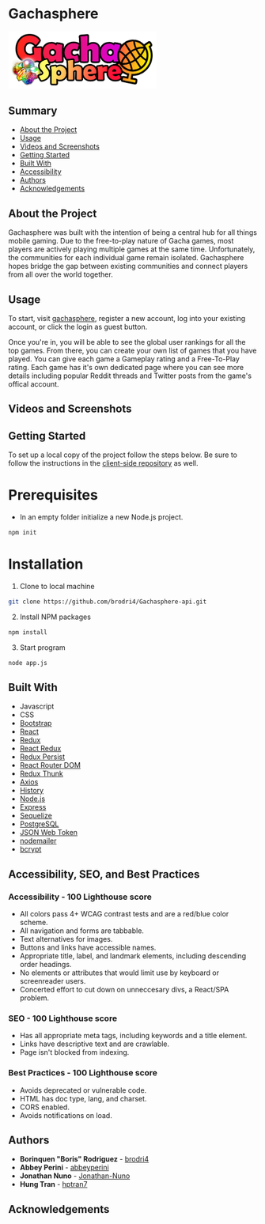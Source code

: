 <h1> Gachasphere </h1>

<img src="./images/GachasphereRed.png" width="300" alt="Gachasphere logo"/>

<h2>Summary </h2>

- [About the Project](#about-the-project)
- [Usage](#usage)
- [Videos and Screenshots](#videos-and-screenshots)
- [Getting Started](#getting-started)
- [Built With](#built-with)
- [Accessibility](#accessibility)
- [Authors](#authors)
- [Acknowledgements](#acknowledgements)

## About the Project
Gachasphere was built with the intention of being a central hub for all things mobile gaming. Due to the free-to-play nature of Gacha games, most players are actively playing multiple games at the same time. Unfortunately, the communities for each individual game remain isolated. Gachasphere hopes bridge the gap between existing communities and connect players from all over the world together.

## Usage
To start, visit [gachasphere](http://gachasphere.surge.sh), register a new account, log into your existing account, or click the login as guest button. 

Once you're in, you will be able to see the global user rankings for all the top games. From there, you can create your own list of games that you have played. You can give each game a Gameplay rating and a Free-To-Play rating. Each game has it's own dedicated page where you can see more details including popular Reddit threads and Twitter posts from the game's offical account.

## Videos and Screenshots

## Getting Started

To set up a local copy of the project follow the steps below. Be sure to follow the instructions in the [client-side repository](https://github.com/brodri4/Gachasphere-client) as well.

# Prerequisites

* In an empty folder initialize a new Node.js project.
```sh
npm init
```

# Installation

1. Clone to local machine
```sh
git clone https://github.com/brodri4/Gachasphere-api.git
```
2. Install NPM packages
```sh
npm install 
```
3. Start program
```sh
node app.js
```

## Built With

- Javascript
- CSS
- [Bootstrap](https://getbootstrap.com/)
- [React](https://reactjs.org/)
- [Redux](https://redux.js.org/)
- [React Redux](https://react-redux.js.org/)
- [Redux Persist](https://github.com/rt2zz/redux-persist)
- [React Router DOM](https://reactrouter.com/web/guides/quick-start)
- [Redux Thunk](https://github.com/reduxjs/redux-thunk)
- [Axios](https://github.com/axios/axios)
- [History](https://www.npmjs.com/package/history)
- [Node.js](https://nodejs.org/en/)
- [Express](https://expressjs.com/)
- [Sequelize](https://sequelize.org/)
- [PostgreSQL](https://www.postgresql.org/)
- [JSON Web Token](https://www.npmjs.com/package/jsonwebtoken)
- [nodemailer](https://nodemailer.com/about/)
- [bcrypt](https://www.npmjs.com/package/bcrypt)

## Accessibility, SEO, and Best Practices

### Accessibility - 100 Lighthouse score
- All colors pass 4+ WCAG contrast tests and are a red/blue color scheme.
- All navigation and forms are tabbable.
- Text alternatives for images.
- Buttons and links have accessible names.
- Appropriate title, label, and landmark elements, including descending order headings.
- No elements or attributes that would limit use by keyboard or screenreader users.
- Concerted effort to cut down on unneccesary divs, a React/SPA problem.

### SEO - 100 Lighthouse score
- Has all appropriate meta tags, including keywords and a title element.
- Links have descriptive text and are crawlable.
- Page isn't blocked from indexing.

### Best Practices - 100 Lighthouse score
- Avoids deprecated or vulnerable code.
- HTML has doc type, lang, and charset.
- CORS enabled.
- Avoids notifications on load.

## Authors

- **Borinquen "Boris" Rodriguez** - [brodri4](https://github.com/brodri4)
- **Abbey Perini** - [abbeyperini](https://github.com/abbeyperini)
- **Jonathan Nuno** - [Jonathan-Nuno](https://github.com/Jonathan-Nuno)
- **Hung Tran** - [hptran7](https://github.com/hptran7)

## Acknowledgements
